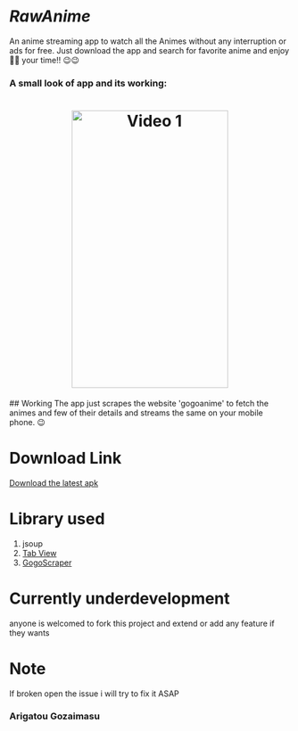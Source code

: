 # *RawAnime*
An anime streaming app to watch all the Animes without any interruption or ads for free.
Just download the app and search for favorite anime and enjoy🎉🎉 your time!! 😉😉



### A small look of app and its working:
<h1 align="center">
<img src="/github/ezgif.com-video-to-gif.gif" width="280" height="498" alt="Video 1"/>

</h1>
## Working 
The app just scrapes the website 'gogoanime' to fetch the animes and few of their details and streams the same on your mobile phone. 😉

# Download Link 
<a href="https://github.com/Rawkush/RawAnime/releases/download/1.0.1/RawAnime.apk"> Download the latest apk</a>


# Library used
<ol>
<li>jsoup </li>   
<li><a href="https://github.com/Rawkush/TabViewLib">Tab View</a>  </li>
<li><a href="https://github.com/Rawkush/GogoScraper">GogoScraper</a></li>
</ol>

# Currently underdevelopment 
anyone is welcomed to fork this project and extend or add any feature if they wants

# Note
If broken open the issue i will try to fix it ASAP

### Arigatou Gozaimasu
